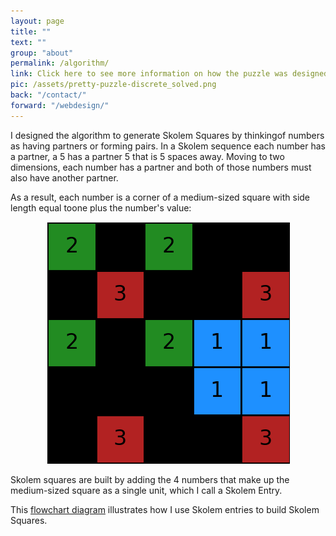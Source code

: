 ```yaml
---
layout: page
title: ""
text: ""
group: "about"
permalink: /algorithm/
link: Click here to see more information on how the puzzle was designed.
pic: /assets/pretty-puzzle-discrete_solved.png
back: "/contact/"
forward: "/webdesign/"
---
```

<div class="page-wrap-text">I designed the algorithm to generate Skolem Squares by thinkingof numbers as having partners or forming pairs. In a Skolem sequence each number has a partner, a 5 has a partner 5 that is 5 spaces away. Moving to two dimensions, each number has a partner and both of those numbers must also have another partner.

As a result, each number is a corner of a medium-sized square with side length equal toone plus the number's value:
<center><img src="/assets/pretty-puzzle-discrete_solved.png" class="med_img"></center>

Skolem squares are built by adding the 4 numbers that make up the medium-sized square as a single unit, which I call a Skolem Entry.
</div>
This <a class="inline-link" href="/flowchart/">flowchart diagram</a> illustrates how I use Skolem entries to build Skolem Squares.

